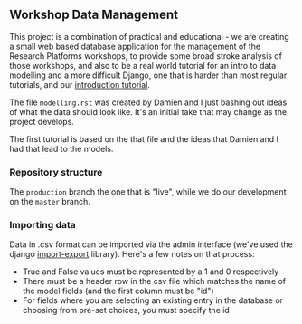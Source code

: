## Workshop Data Management

This project is a combination of practical and educational - we are creating a
small web based database application for the management of the Research 
Platforms workshops, to provide some broad stroke analysis of those workshops,
and also to be a real world tutorial for an intro to data modelling and a more
difficult Django, one that is harder than most regular tutorials, and our 
[introduction tutorial](https://github.com/datakid/django-tutorial).

The file `modelling.rst` was created by Damien and I just bashing out ideas of 
what the data should look like. It's an initial take that may change as the
project develops.

The first tutorial is based on the that file and the ideas that Damien and I
had that lead to the models.

### Repository structure

The `production` branch the one that is "live", while we do our development
on the `master` branch.

### Importing data

Data in .csv format can be imported via the admin interface
(we've used the django [import-export](https://django-import-export.readthedocs.org/en/latest/) library).
Here's a few notes on that process:  
* True and False values must be represented by a 1 and 0 respectively
* There must be a header row in the csv file which matches the name of the model fields
(and the first column must be "id")
* For fields where you are selecting an existing entry in the database 
or choosing from pre-set choices, you must specify the id
